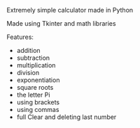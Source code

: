 Extremely simple calculator made in Python

Made using Tkinter and math libraries

Features:
- addition
- subtraction
- multiplication
- division
- exponentiation
- square roots
- the letter Pi
- using brackets
- using commas
- full Clear and deleting last number

